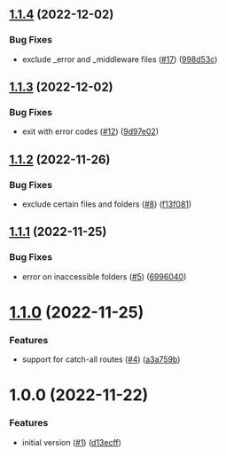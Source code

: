 ## [1.1.4](https://github.com/jozefhruska/next-scout/compare/v1.1.3...v1.1.4) (2022-12-02)


### Bug Fixes

* exclude _error and _middleware files ([#17](https://github.com/jozefhruska/next-scout/issues/17)) ([998d53c](https://github.com/jozefhruska/next-scout/commit/998d53c848fef1b69b458844b018d1957b55bff6))

## [1.1.3](https://github.com/jozefhruska/next-scout/compare/v1.1.2...v1.1.3) (2022-12-02)


### Bug Fixes

* exit with error codes ([#12](https://github.com/jozefhruska/next-scout/issues/12)) ([9d97e02](https://github.com/jozefhruska/next-scout/commit/9d97e0216f21db35f197d01ab55a0f6a40a1d818))

## [1.1.2](https://github.com/jozefhruska/next-scout/compare/v1.1.1...v1.1.2) (2022-11-26)


### Bug Fixes

* exclude certain files and folders ([#8](https://github.com/jozefhruska/next-scout/issues/8)) ([f13f081](https://github.com/jozefhruska/next-scout/commit/f13f081fdd835e40a06536b5413934533cd07cc6))

## [1.1.1](https://github.com/jozefhruska/next-scout/compare/v1.1.0...v1.1.1) (2022-11-25)


### Bug Fixes

* error on inaccessible folders ([#5](https://github.com/jozefhruska/next-scout/issues/5)) ([6996040](https://github.com/jozefhruska/next-scout/commit/6996040a7d36f76660b42d396cfcacc10a626980))

# [1.1.0](https://github.com/jozefhruska/next-scout/compare/v1.0.0...v1.1.0) (2022-11-25)


### Features

* support for catch-all routes ([#4](https://github.com/jozefhruska/next-scout/issues/4)) ([a3a759b](https://github.com/jozefhruska/next-scout/commit/a3a759b777d074a9bc16b86e711bb91b41c0939f))

# 1.0.0 (2022-11-22)


### Features

* initial version ([#1](https://github.com/jozefhruska/next-scout/issues/1)) ([d13ecff](https://github.com/jozefhruska/next-scout/commit/d13ecff14c90d5febae4e5b94bb8e52642a708ab))
